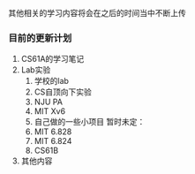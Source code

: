 其他相关的学习内容将会在之后的时间当中不断上传

### 目前的更新计划
1. CS61A的学习笔记
2. Lab实验
    1. 学校的lab
    2. CS自顶向下实验   
    3. NJU PA
    4. MIT Xv6
    5. 自己做的一些小项目
    暂时未定：
    6. MIT 6.828
    7. MIT 6.824
    8. CS61B
3. 其他内容